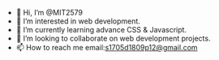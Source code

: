 - 👋 Hi, I’m @MIT2579
- 👀 I’m interested in web development.
- 🌱 I’m currently learning advance CSS & Javascript.
- 💞️ I’m looking to collaborate on web development projects.
- 📫 How to reach me email:s1705d1809p12@gmail.com

<!---
MIT2579/MIT2579 is a ✨ special ✨ repository because its `README.md` (this file) appears on your GitHub profile.
You can click the Preview link to take a look at your changes.
--->
